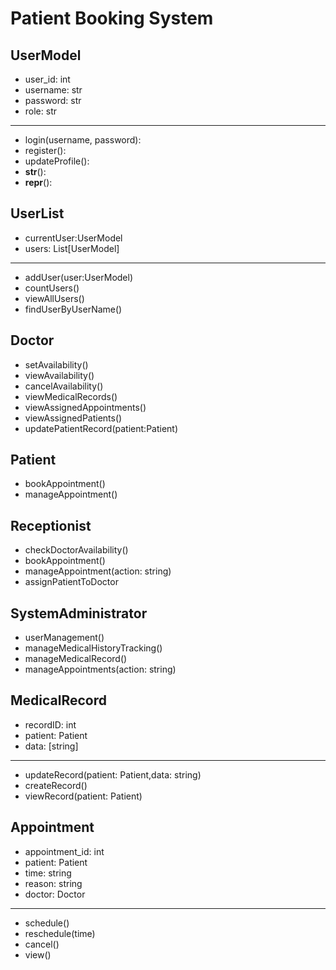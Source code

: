 # Patient Booking System


## UserModel

 - user_id: int     
 - username: str    
 - password: str    
 - role: str        
-------------------
 + login(username, password):    
 + register():     
 + updateProfile():
 + __str__():      
 + __repr__():     

## UserList     

 - currentUser:UserModel       
 - users: List[UserModel]      
-------------------
 + addUser(user:UserModel)   
 + countUsers()  
 + viewAllUsers() 
 + findUserByUserName()


##  Doctor
 + setAvailability()
 + viewAvailability()
 + cancelAvailability()
 + viewMedicalRecords()
 + viewAssignedAppointments()
 + viewAssignedPatients()
 + updatePatientRecord(patient:Patient)

## Patient     

                  
 + bookAppointment()
 + manageAppointment()


## Receptionist       

 + checkDoctorAvailability()            
 + bookAppointment()    
 + manageAppointment(action: string)  
 + assignPatientToDoctor


## SystemAdministrator    

 + userManagement()     
 + manageMedicalHistoryTracking()           
 + manageMedicalRecord()
 + manageAppointments(action: string)  


## MedicalRecord    

 - recordID: int      
 - patient: Patient   
 - data: [string]  
----------------------
 + updateRecord(patient: Patient,data: string) 
 + createRecord()
 + viewRecord(patient: Patient)


## Appointment     

 - appointment_id: int
 - patient: Patient   
 - time: string       
 - reason: string     
 - doctor: Doctor    
------------------------------
 + schedule()         
 + reschedule(time)   
 + cancel()           
 + view()             




